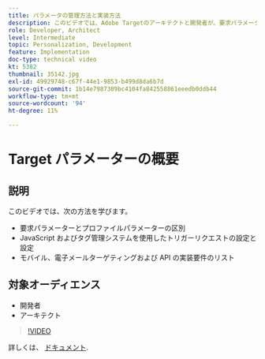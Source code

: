 ```yaml
---
title: パラメータの管理方法と実装方法
description: このビデオでは、Adobe Targetのアーキテクトと開発者が、要求パラメーターとプロファイルパラメーターの区別、JavaScript とタグ管理システムを使用した設定とトリガー要求の方法、モバイル、E メールターゲティングおよび API の実装要件を理解する方法を示します。
role: Developer, Architect
level: Intermediate
topic: Personalization, Development
feature: Implementation
doc-type: technical video
kt: 5382
thumbnail: 35142.jpg
exl-id: 49929748-c67f-44e1-9853-b499d8da6b7d
source-git-commit: 1b14e7987309bc4104fa842558861eeedb0ddb44
workflow-type: tm+mt
source-wordcount: '94'
ht-degree: 11%

---
```


# Target パラメーターの概要

## 説明

このビデオでは、次の方法を学びます。

* 要求パラメーターとプロファイルパラメーターの区別
* JavaScript およびタグ管理システムを使用したトリガーリクエストの設定と設定
* モバイル、電子メールターゲティングおよび API の実装要件のリスト

## 対象オーディエンス

* 開発者
* アーキテクト

>[!VIDEO](https://video.tv.adobe.com/v/35142/?quality=12)

詳しくは、 [ドキュメント](https://experienceleague.adobe.com/docs/target/using/implement-target/implementing-target.html?lang=en).
